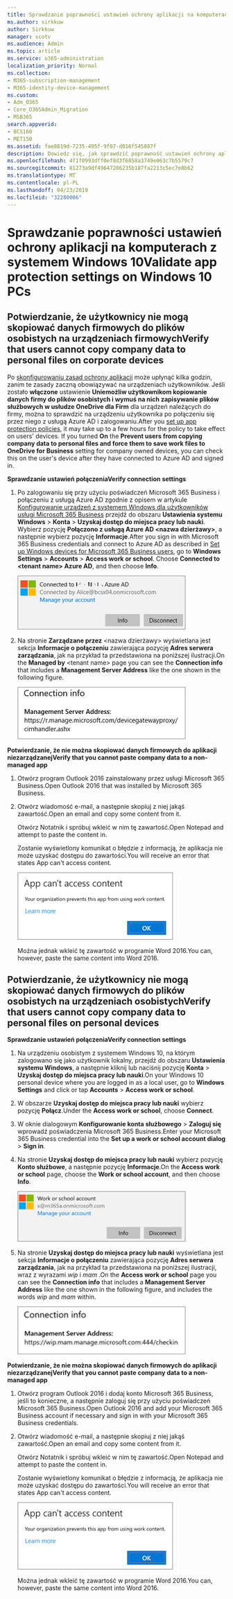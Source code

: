 ```yaml
---
title: Sprawdzanie poprawności ustawień ochrony aplikacji na komputerach z systemem Windows 10
ms.author: sirkkuw
author: Sirkkuw
manager: scotv
ms.audience: Admin
ms.topic: article
ms.service: o365-administration
localization_priority: Normal
ms.collection:
- M365-subscription-management
- M365-identity-device-management
ms.custom:
- Adm_O365
- Core_O365Admin_Migration
- MSB365
search.appverid:
- BCS160
- MET150
ms.assetid: fae8819d-7235-495f-9f07-d016f545887f
description: Dowiedz się, jak sprawdzić poprawność ustawień ochrony aplikacji Microsoft 365 Business w urządzeniach 10 systemu Windows.
ms.openlocfilehash: 4f1f0993dff0ef8d3f6858a3749e063c7b5579c7
ms.sourcegitcommit: 81273a9df49647286235b187fa2213c5ec7e8b62
ms.translationtype: MT
ms.contentlocale: pl-PL
ms.lasthandoff: 04/23/2019
ms.locfileid: "32280006"
---
```

# <a name="validate-app-protection-settings-on-windows-10-pcs"></a><span data-ttu-id="af47f-103">Sprawdzanie poprawności ustawień ochrony aplikacji na komputerach z systemem Windows 10</span><span class="sxs-lookup"><span data-stu-id="af47f-103">Validate app protection settings on Windows 10 PCs</span></span>

## <a name="verify-that-users-cannot-copy-company-data-to-personal-files-on-corporate-devices"></a><span data-ttu-id="af47f-104">Potwierdzanie, że użytkownicy nie mogą skopiować danych firmowych do plików osobistych na urządzeniach firmowych</span><span class="sxs-lookup"><span data-stu-id="af47f-104">Verify that users cannot copy company data to personal files on corporate devices</span></span>

<span data-ttu-id="af47f-p101">Po [skonfigurowaniu zasad ochrony aplikacji](protection-settings-for-windows-10-devices.md) może upłynąć kilka godzin, zanim te zasady zaczną obowiązywać na urządzeniach użytkowników. Jeśli zostało **włączone** ustawienie **Uniemożliw użytkownikom kopiowanie danych firmy do plików osobistych i wymuś na nich zapisywanie plików służbowych w usłudze OneDrive dla Firm** dla urządzeń należących do firmy, można to sprawdzić na urządzeniu użytkownika po połączeniu się przez niego z usługą Azure AD i zalogowaniu.</span><span class="sxs-lookup"><span data-stu-id="af47f-p101">After you [set up app protection policies](protection-settings-for-windows-10-devices.md), it may take up to a few hours for the policy to take effect on users' devices. If you turned **On** the **Prevent users from copying company data to personal files and force them to save work files to OneDrive for Business** setting for company owned devices, you can check this on the user's device after they have connected to Azure AD and signed in.</span></span> 
  
 <span data-ttu-id="af47f-107">**Sprawdzanie ustawień połączenia**</span><span class="sxs-lookup"><span data-stu-id="af47f-107">**Verify connection settings**</span></span>
  
1. <span data-ttu-id="af47f-p102">Po zalogowaniu się przy użyciu poświadczeń Microsoft 365 Business i połączeniu z usługą Azure AD zgodnie z opisem w artykule [Konfigurowanie urządzeń z systemem Windows dla użytkowników usługi Microsoft 365 Business](set-up-windows-devices.md) przejdź do obszaru **Ustawienia systemu Windows** \> **Konta** \> **Uzyskaj dostęp do miejsca pracy lub nauki**. Wybierz pozycję **Połączono z usługą Azure AD \<nazwa dzierżawy\>**, a następnie wybierz pozycję **Informacje**.</span><span class="sxs-lookup"><span data-stu-id="af47f-p102">After you sign in with Microsoft 365 Business credentials and connect to Azure AD as described in [Set up Windows devices for Microsoft 365 Business users](set-up-windows-devices.md), go to **Windows Settings** \> **Accounts** \> **Access work or school**. Choose **Connected to \<tenant name\> Azure AD**, and then choose **Info**.</span></span>
    
    ![Click or tap Info on the Connected to Azure AD dialog.](media/a36ede2b-d1a0-4d4e-8ea7-af39b4b63890.png)
  
2. <span data-ttu-id="af47f-111">Na stronie **Zarządzane przez** \<nazwa dzierżawy\> wyświetlana jest sekcja **Informacje o połączeniu** zawierająca pozycję **Adres serwera zarządzania**, jak na przykład ta przedstawiona na poniższej ilustracji.</span><span class="sxs-lookup"><span data-stu-id="af47f-111">On the **Managed by** \<tenant name\> page you can see the **Connection info** that includes a **Management Server Address** like the one shown in the following figure.</span></span> 
    
    ![Managed by page shows connection info of the device manager URL.](media/47515a8e-2d0c-4bea-99f0-6b2545b88a11.png)
  
 <span data-ttu-id="af47f-113">**Potwierdzanie, że nie można skopiować danych firmowych do aplikacji niezarządzanej**</span><span class="sxs-lookup"><span data-stu-id="af47f-113">**Verify that you cannot paste company data to a non-managed app**</span></span>
  
1. <span data-ttu-id="af47f-114">Otwórz program Outlook 2016 zainstalowany przez usługi Microsoft 365 Business.</span><span class="sxs-lookup"><span data-stu-id="af47f-114">Open Outlook 2016 that was installed by Microsoft 365 Business.</span></span>
    
2. <span data-ttu-id="af47f-115">Otwórz wiadomość e-mail, a następnie skopiuj z niej jakąś zawartość.</span><span class="sxs-lookup"><span data-stu-id="af47f-115">Open an email and copy some content from it.</span></span>
    
    <span data-ttu-id="af47f-116">Otwórz Notatnik i spróbuj wkleić w nim tę zawartość.</span><span class="sxs-lookup"><span data-stu-id="af47f-116">Open Notepad and attempt to paste the content in.</span></span>
    
    <span data-ttu-id="af47f-117">Zostanie wyświetlony komunikat o błędzie z informacją, że aplikacja nie może uzyskać dostępu do zawartości.</span><span class="sxs-lookup"><span data-stu-id="af47f-117">You will receive an error that states App can't access content.</span></span>
    
    ![A dialog that states app can't access content when you paste into an unmanaged app.](media/5e82b154-cf2f-43c8-ae80-b45d8ad80e56.png)
  
    <span data-ttu-id="af47f-119">Można jednak wkleić tę zawartość w programie Word 2016.</span><span class="sxs-lookup"><span data-stu-id="af47f-119">You can, however, paste the same content into Word 2016.</span></span>
    
## <a name="verify-that-users-cannot-copy-company-data-to-personal-files-on-personal-devices"></a><span data-ttu-id="af47f-120">Potwierdzanie, że użytkownicy nie mogą skopiować danych firmowych do plików osobistych na urządzeniach osobistych</span><span class="sxs-lookup"><span data-stu-id="af47f-120">Verify that users cannot copy company data to personal files on personal devices</span></span>

 <span data-ttu-id="af47f-121">**Sprawdzanie ustawień połączenia**</span><span class="sxs-lookup"><span data-stu-id="af47f-121">**Verify connection settings**</span></span>
  
1. <span data-ttu-id="af47f-122">Na urządzeniu osobistym z systemem Windows 10, na którym zalogowano się jako użytkownik lokalny, przejdź do obszaru **Ustawienia systemu Windows**, a następnie kliknij lub naciśnij pozycję **Konta** \> **Uzyskaj dostęp do miejsca pracy lub nauki**.</span><span class="sxs-lookup"><span data-stu-id="af47f-122">On your Windows 10 personal device where you are logged in as a local user, go to **Windows Settings** and click or tap **Accounts** \> **Access work or school**.</span></span>
    
2. <span data-ttu-id="af47f-123">W obszarze **Uzyskaj dostęp do miejsca pracy lub nauki** wybierz pozycję **Połącz**.</span><span class="sxs-lookup"><span data-stu-id="af47f-123">Under the **Access work or school**, choose **Connect**.</span></span>
    
3. <span data-ttu-id="af47f-124">W oknie dialogowym **Konfigurowanie konta służbowego** \> **Zaloguj się** wprowadź poświadczenia Microsoft 365 Business.</span><span class="sxs-lookup"><span data-stu-id="af47f-124">Enter your Microsoft 365 Business credential into the **Set up a work or school account dialog** \> **Sign in**.</span></span>
    
4. <span data-ttu-id="af47f-125">Na stronie **Uzyskaj dostęp do miejsca pracy lub nauki** wybierz pozycję **Konto służbowe**, a następnie pozycję **Informacje**.</span><span class="sxs-lookup"><span data-stu-id="af47f-125">On the **Access work or school** page, choose the **Work or school account**, and then choose **Info**.</span></span>
    
    ![Click or tap Info on the Work or school account dalog.](media/63bd8b32-cb32-4afa-8ce0-6070ac403abc.png)
  
5. <span data-ttu-id="af47f-127">Na stronie **Uzyskaj dostęp do miejsca pracy lub nauki** wyświetlana jest sekcja **Informacje o połączeniu** zawierająca pozycję **Adres serwera zarządzania**, jak na przykład ta przedstawiona na poniższej ilustracji, wraz z wyrazami  *wip*  i  *mam*  .</span><span class="sxs-lookup"><span data-stu-id="af47f-127">On the **Access work or school** page you can see the **Connection info** that includes a **Management Server Address** like the one shown in the following figure, and includes the words  *wip*  and  *mam*  within.</span></span> 
    
    ![Managed by page shows connection info URL that includes the words mam and wpi.](media/abd4eaf4-44fa-4538-a3e8-1e0d331dfe1e.png)
  
 <span data-ttu-id="af47f-129">**Potwierdzanie, że nie można skopiować danych firmowych do aplikacji niezarządzanej**</span><span class="sxs-lookup"><span data-stu-id="af47f-129">**Verify that you cannot paste company data to a non-managed app**</span></span>
  
1. <span data-ttu-id="af47f-130">Otwórz program Outlook 2016 i dodaj konto Microsoft 365 Business, jeśli to konieczne, a następnie zaloguj się przy użyciu poświadczeń Microsoft 365 Business.</span><span class="sxs-lookup"><span data-stu-id="af47f-130">Open Outlook 2016 and add your Microsoft 365 Business account if necessary and sign in with your Microsoft 365 Business credentials.</span></span>
    
2. <span data-ttu-id="af47f-131">Otwórz wiadomość e-mail, a następnie skopiuj z niej jakąś zawartość.</span><span class="sxs-lookup"><span data-stu-id="af47f-131">Open an email and copy some content from it.</span></span>
    
    <span data-ttu-id="af47f-132">Otwórz Notatnik i spróbuj wkleić w nim tę zawartość.</span><span class="sxs-lookup"><span data-stu-id="af47f-132">Open Notepad and attempt to paste the content in.</span></span>
    
    <span data-ttu-id="af47f-133">Zostanie wyświetlony komunikat o błędzie z informacją, że aplikacja nie może uzyskać dostępu do zawartości.</span><span class="sxs-lookup"><span data-stu-id="af47f-133">You will receive an error that states App can't access content.</span></span>
    
    ![A dialog that states app can't access content when you paste into an unmanaged app.](media/5e82b154-cf2f-43c8-ae80-b45d8ad80e56.png)
  
    <span data-ttu-id="af47f-135">Można jednak wkleić tę zawartość w programie Word 2016.</span><span class="sxs-lookup"><span data-stu-id="af47f-135">You can, however, paste the same content into Word 2016.</span></span>
    

